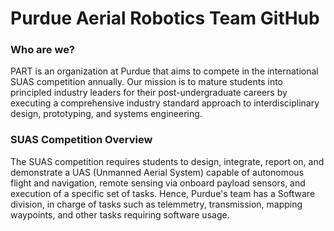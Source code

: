 # Purdue Aerial Robotics Team GitHub

### Who are we?
PART is an organization at Purdue that aims to compete in the international SUAS competition annually. 
Our mission is to mature students into principled industry leaders for their post-undergraduate careers by executing a comprehensive industry standard approach to interdisciplinary design, prototyping, and systems engineering.

### SUAS Competition Overview
The SUAS competition requires students to design, integrate, report on, and demonstrate a UAS (Unmanned Aerial System) capable of autonomous flight and navigation, remote sensing via onboard payload sensors, and execution of a specific set of tasks. 
Hence, Purdue's team has a Software division, in charge of tasks such as telemmetry, transmission, mapping waypoints, and other tasks requiring software usage. 
